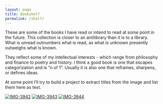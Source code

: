 ```yaml
---
layout: page
title: Bookshelf
permalink: /shelf/
---
```

These are some of the books I have read or intend to read at some point in the future. This collection is closer to an antilibrary than it is to a library. What is unread outnumbers what is read, as what is unknown presently outweighs what is known. 

They reflect some of my intellectual interests - which range from philosophy and finance to poetry and history. I think a good book is one that escapes categorization and is “n of 1”. Usually it is also one that reframes, sharpens, or defines ideas. 

At some point I’ll try to build a project to extract titles from the image and list them here as text.

<div type="flex">
</div>


<div class="image-container">
<a href="https://ibb.co/bWktbrc"><img src="https://i.ibb.co/SszSfKF/IMG-3942.jpg" alt="IMG-3942" border="0"></a>
<a href="https://ibb.co/2sZp3n9"><img src="https://i.ibb.co/X3YGx2Q/IMG-3943.jpg" alt="IMG-3943" border="0"></a>
<a href="https://ibb.co/TkzcC1Q"><img src="https://i.ibb.co/Y3v2rX5/IMG-3944.jpg" alt="IMG-3944" border="0"></a>
</div>